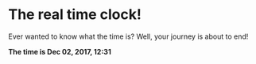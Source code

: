 # The real time clock!

Ever wanted to know what the time is? Well, your journey is about to end!

**The time is Dec 02, 2017, 12:31**
